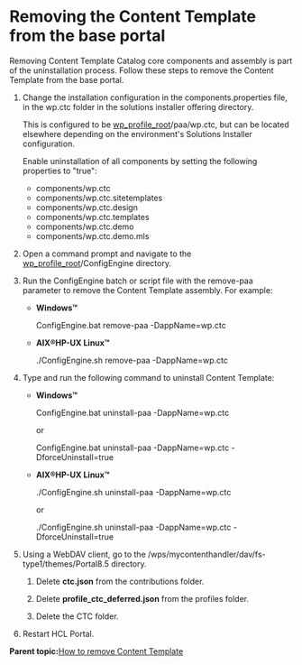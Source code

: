 # Removing the Content Template from the base portal 

Removing Content Template Catalog core components and assembly is part of the uninstallation process. Follow these steps to remove the Content Template from the base portal.

1.  Change the installation configuration in the components.properties file, in the wp.ctc folder in the solutions installer offering directory.

    This is configured to be [wp\_profile\_root](../reference/wpsdirstr.md)/paa/wp.ctc, but can be located elsewhere depending on the environment's Solutions Installer configuration.

    Enable uninstallation of all components by setting the following properties to "true":

    -   components/wp.ctc
    -   components/wp.ctc.sitetemplates
    -   components/wp.ctc.design
    -   components/wp.ctc.templates
    -   components/wp.ctc.demo
    -   components/wp.ctc.demo.mls
2.  Open a command prompt and navigate to the [wp\_profile\_root](../reference/wpsdirstr.md)/ConfigEngine directory.

3.  Run the ConfigEngine batch or script file with the remove-paa parameter to remove the Content Template assembly. For example:

    -   **Windows™**

        ConfigEngine.bat remove-paa -DappName=wp.ctc

    -   **AIX®HP-UX Linux™**

        ./ConfigEngine.sh remove-paa -DappName=wp.ctc

4.  Type and run the following command to uninstall Content Template:

    -   **Windows™**

        ConfigEngine.bat uninstall-paa -DappName=wp.ctc

        or

        ConfigEngine.bat uninstall-paa -DappName=wp.ctc -DforceUninstall=true

    -   **AIX®HP-UX Linux™**

        ./ConfigEngine.sh uninstall-paa -DappName=wp.ctc

        or

        ./ConfigEngine.sh uninstall-paa -DappName=wp.ctc -DforceUninstall=true

5.  Using a WebDAV client, go to the /wps/mycontenthandler/dav/fs-type1/themes/Portal8.5 directory.

    1.  Delete **ctc.json** from the contributions folder.

    2.  Delete **profile\_ctc\_deferred.json** from the profiles folder.

    3.  Delete the CTC folder.

6.  Restart HCL Portal.


**Parent topic:**[How to remove Content Template ](../ctc/ctc_uninst_overview.md)

